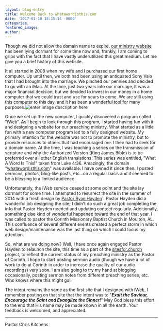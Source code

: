 ```yaml
---
layout: blog-entry
title: Welcome Back to whatawordisthis.com
date: '2017-01-10 18:35:14 -0600'
categories:
featured_image:
author:
---
```


Though we did not allow the domain name to expire, [our ministry website](whatawordisthis.com) has been lying dormant for some time now and, frankly, I am coming to grips with the fact that I have vastly underutilized this great medium. Let me give you a brief history of this website.

It all started in 2008 when my wife and I purchased our first home computer. Up until then, we both had been using an antiquated Sony Vaio that I had brought into the marriage. We pinched our pennies and decided to go with an iMac. At the time, just two years into our marriage, it was a major financial decision, but we decided to invest in our money in a home computer that we could trust and use for years to come. We are still using this computer to this day, and it has been a wonderful tool for many purposes.![enter image description here](https://i.imgur.com/vZ8wp1i.jpg)

Once we set up the new computer, I quickly discovered a program called "iWeb". As I begin to look through this program, I started having fun with it and designing a website for our preaching ministry. What started as a little fun with a new computer program led to a fully designed website. My primary intention for the website was not to promote the ministry, but to provide resources to others that had encouraged me. I then had to seek for a domain name. At the time, I was teaching a series on the transmission of scripture and why the Authorized Version (King James Bible) is to be preferred over all other English translations. This series was entitled, "What A Word Is This!" taken from Luke 4:36. Amazingly, the domain "[whatawordisthis.com](http://whatawordisthis.com)" was available. I have owned it since then. I posted sermons, photos, blog-like posts, etc...on a regular basis and it seemed to be a blessing to a limited audience.

Unfortunately, the iWeb service ceased at some point and the site lay dormant for some time. I attempted to resurrect the site in the summer of 2014 with a fresh design by [Pastor Ryan Hayden](http://pastorryanhayden.com)`. Pastor Hayden did a wonderful job designing the site; I didn't do such a great job completing the info that Pastor Hayden needed and updating contect regularly. Additionally, something else kind of wonderful happened toward the end of that year. I was called to pastor the Corinth Missionary Baptist Church in Moulton, AL. This confluence of several different events created a perfect storm in which web design/maintenance was the last thing on which I could focus my attention.

So, what are we doing now? Well, I have once again engaged Pastor Hayden to relaunch the site, this time as a part of the [sitesfor.church](http://sitesfor.church) project, to reflect the current status of my preaching ministry as the Pastor of Corinth. I hope to start posting sermon audio (though we have a lot of work to do at Corinth in order to increase the quality of our audio recordings) very soon. I am also going to try my hand at blogging occasionally, posting sermon notes from different preaching series, etc. Who knows where this might go!

The intent remains the same as the first site that I designed with iWeb, I remember posting on that site that the intent was to "***Exalt the Saviour, Encourage the Saint and Evanglize the Sinner!***" May God bless this effort to the end that His name may be made known in all the earth. Your feedback is welcomed, and appreciated.


----------

Pastor Chris Kitchens